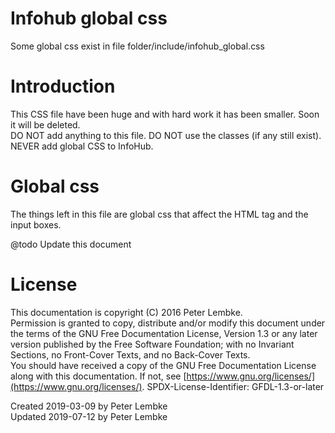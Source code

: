 # Infohub global css
Some global css exist in file folder/include/infohub_global.css

# Introduction
This CSS file have been huge and with hard work it has been smaller. Soon it will be deleted.  
DO NOT add anything to this file. DO NOT use the classes (if any still exist). NEVER add global CSS to InfoHub.  

# Global css
The things left in this file are global css that affect the HTML tag and the input boxes.  

@todo Update this document 

# License
This documentation is copyright (C) 2016 Peter Lembke.  
Permission is granted to copy, distribute and/or modify this document under the terms of the GNU Free Documentation License, Version 1.3 or any later version published by the Free Software Foundation; with no Invariant Sections, no Front-Cover Texts, and no Back-Cover Texts.  
You should have received a copy of the GNU Free Documentation License along with this documentation. If not, see [https://www.gnu.org/licenses/](https://www.gnu.org/licenses/).  SPDX-License-Identifier: GFDL-1.3-or-later  

Created 2019-03-09 by Peter Lembke  
Updated 2019-07-12 by Peter Lembke  
